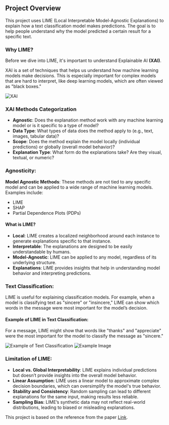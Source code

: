 ## Project Overview

This project uses LIME (Local Interpretable Model-Agnostic Explanations) to explain how a text classification model makes predictions. The goal is to help people understand why the model predicted a certain result for a specific text.

### Why LIME?
Before we dive into LIME, it's important to understand Explainable AI **(XAI)**.

XAI is a set of techniques that helps us understand how machine learning models make decisions. This is especially important for complex models that are hard to interpret, like deep learning models, which are often viewed as "black boxes."

![XAI](https://github.com/user-attachments/assets/232f5f4f-db73-4ce7-879e-67060b3a6710)

### XAI Methods Categorization

- **Agnostic**: Does the explanation method work with any machine learning model or is it specific to a type of model?
- **Data Type**: What types of data does the method apply to (e.g., text, images, tabular data)?
- **Scope**: Does the method explain the model locally (individual predictions) or globally (overall model behavior)?
- **Explanation Type**: What form do the explanations take? Are they visual, textual, or numeric?

### Agnosticity:

**Model Agnostic Methods**: These methods are not tied to any specific model and can be applied to a wide range of machine learning models. Examples include:
- LIME
- SHAP
- Partial Dependence Plots (PDPs)

#### What is LIME?
- **Local**: LIME creates a localized neighborhood around each instance to generate explanations specific to that instance.
- **Interpretable**: The explanations are designed to be easily understandable by humans.
- **Model-Agnostic**: LIME can be applied to any model, regardless of its underlying structure.
- **Explanations**: LIME provides insights that help in understanding model behavior and interpreting predictions.

### Text Classification:

LIME is useful for explaining classification models. For example, when a model is classifying text as "sincere" or "insincere," LIME can show which words in the message were most important for the model’s decision.

#### Example of LIME in Text Classification:
For a message, LIME might show that words like "thanks" and "appreciate" were the most important for the model to classify the message as "sincere."

![Example of Text Classification](https://github.com/user-attachments/assets/fcbf3b5b-89da-4ddc-b678-8a59a7185e94)
![Example Image](https://github.com/user-attachments/assets/40f093e3-3175-472a-8e50-2bc400837ac1)

### Limitation of LIME:

- **Local vs. Global Interpretability**: LIME explains individual predictions but doesn’t provide insights into the overall model behavior.
- **Linear Assumption**: LIME uses a linear model to approximate complex decision boundaries, which can oversimplify the model's true behavior.
- **Stability and Consistency**: Random sampling can lead to different explanations for the same input, making results less reliable.
- **Sampling Bias**: LIME’s synthetic data may not reflect real-world distributions, leading to biased or misleading explanations.

This project is based on the reference from the paper [Link](https://arxiv.org/abs/1602.04938).
